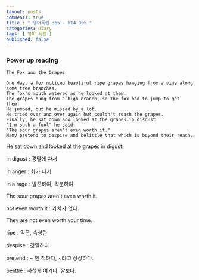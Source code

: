 ```yaml
---
layout: posts
comments: true
title : " 영어독립 365 - W14 D05 "
categories: Diary
tags: [ 영어 독립 ]
published: false
---
```


### Power up reading

```
The Fox and the Grapes

One day, a fox noticed beautiful ripe grapes hanging from a vine along some tree branches.
The fox's mouth watered as he looked at them.
The grapes hung from a high branch, so the fox had to jump to get them.
He jumped, but he missed by a lot.
He tried over and over again but couldn't reach the grapes.
Finally, he sat down and looked at the grapes in disgust.
"I'm such a fool" he said.
"The sour grapes aren't even worth it."
Many pretend to despise and belittle that which is beyond their reach. 
```

He sat down and looked at the grapes in digust.

in digust
 : 경멸에 차서

in anger
 : 화가 나서

in a rage
 : 발끈하여, 격분하여

The sour grapes aren't even worth it.

not even worth it
 : 가치가 없다.

They are not even worth your time.

ripe
 : 익은, 숙성한

despise
 : 경멸하다.

pretend
 : ~ 인 척하다, ~라고 상상하다.

belittle
 : 하찮게 여기다, 깔보다.